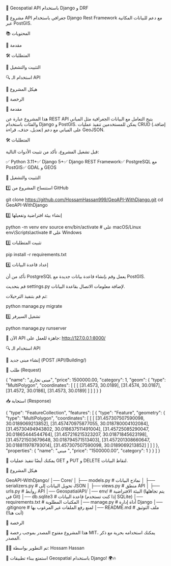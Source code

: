 📌 Geospatial API باستخدام Django و DRF

🚀 مشروع API جغرافي باستخدام Django Rest Framework مع دعم للبيانات المكانية عبر PostGIS.

📚 المحتويات

📌 مقدمة

🛠️ المتطلبات

🚀 التثبيت والتشغيل

🔍 استخدام الـ API

📂 هيكل المشروع

📛 الرخصة

📌 مقدمة

هذا المشروع عبارة عن REST API يتيح التعامل مع البيانات الجغرافية مثل المباني والفئات باستخدام Django و PostGIS. يمكن للمستخدمين تنفيذ عمليات CRUD (إضافة، تعديل، حذف، قراءة) على المباني مع دعم GeoJSON.

🛠️ المتطلبات

قبل تشغيل المشروع، تأكد من تثبيت الأدوات التالية:

✅ Python 3.11+✅ Django 5+✅ Django REST Framework✅ PostgreSQL مع PostGIS✅ GDAL و GEOS

🚀 التثبيت والتشغيل

1️⃣ استنساخ المشروع من GitHub

git clone https://github.com/HossamHassan999/GeoAPI-WithDjango.git
cd GeoAPI-WithDjango

2️⃣ إنشاء بيئة افتراضية وتفعيلها

python -m venv env
source env/bin/activate  # على macOS/Linux
env\Scripts\activate     # على Windows

3️⃣ تثبيت المتطلبات

pip install -r requirements.txt

4️⃣ إعداد قاعدة البيانات

تأكد من أن PostgreSQL يعمل وقم بإنشاء قاعدة بيانات جديدة مع PostGIS.

قم بتحديث settings.py لإضافة معلومات الاتصال بقاعدة البيانات.

ثم قم بتنفيذ الترحيلات:

python manage.py migrate

5️⃣ تشغيل السيرفر

python manage.py runserver

📌 الآن API جاهزة للعمل على: http://127.0.0.1:8000/

🔍 استخدام الـ API

📌 إنشاء مبنى جديد (POST /API/Building/)

👤 طلب (Request)

{
    "name": "مبنى تجاري",
    "price": 1500000.00,
    "category": 1,
    "geom": {
        "type": "MultiPolygon",
        "coordinates": [
            [
                [
                    [31.4573, 30.0189],
                    [31.4574, 30.0187],
                    [31.4572, 30.0186],
                    [31.4573, 30.0189]
                ]
            ]
        ]
    }
}

📥 استجابة (Response)

{
    "type": "FeatureCollection",
    "features": [
        {
            "type": "Feature",
            "geometry": {
                "type": "MultiPolygon",
                "coordinates": [
                    [
                        [
                            [31.457307507590098, 30.0189069213852],
                            [31.457470975877055, 30.018780004102084],
                            [31.45730494943802, 30.018637511491004],
                            [31.45725085290047, 30.01865444544764],
                            [31.457216215323207, 30.01871845623198],
                            [31.45721503679648, 30.018794571513403],
                            [31.457201308660647, 30.018811978793014],
                            [31.457307507590098, 30.0189069213852]
                        ]
                    ]
                ]
            },
            "properties": {
                "name": "مبنى ",
                "price": "1500000.00",
                "category": 1
            }
        }
    ]
}

🔹 يمكنك أيضًا تنفيذ عمليات GET و PUT و DELETE لنقاط البيانات.

📂 هيكل المشروع

GeoAPI-WithDjango/
│── Core/
│   ├── models.py      # نماذج البيانات
│   ├── serializers.py # تحويل البيانات إلى JSON
│   ├── views.py       # منطق API
│   ├── urls.py        # روابط API
│── GeospatialAPI/
│── env/               # البيئة الافتراضية (يتم تجاهلها في Git)
│── db.sqlite3         # قاعدة البيانات (إذا كنت تستخدم SQLite)
│── requirements.txt   # المكتبات المطلوبة
│── manage.py          # أداة إدارة Django
│── .gitignore         # لمنع رفع الملفات غير المرغوب بها
│── README.md          # ملف التوثيق (أنت هنا!)

📛 الرخصة

🔹 هذا المشروع مفتوح المصدر بموجب رخصة MIT، يمكنك استخدامه بحرية مع ذكر المصدر.

👨‍💻 تم التطوير بواسطة: Hossam Hassan

🚀 استمتع ببناء تطبيقات Geospatial باستخدام Django! 🌍🔥

